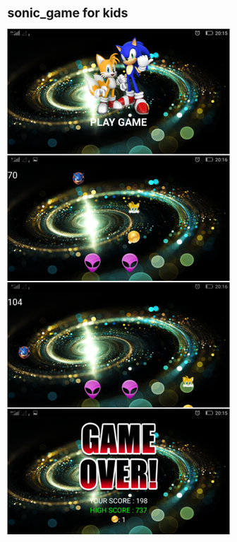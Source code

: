 # sonic_game for kids
<img src="https://github.com/AbijayAnandRS/sonic_game/blob/master/app/Screenshot_2018-01-17-20-15-33.png"/>


<img src="https://github.com/AbijayAnandRS/sonic_game/blob/master/app/Screenshot_2018-01-17-20-16-06.png"/>
<img src="https://github.com/AbijayAnandRS/sonic_game/blob/master/app/Screenshot_2018-01-17-20-16-55.png"/>
<img src="https://github.com/AbijayAnandRS/sonic_game/blob/master/app/Screenshot_2018-01-17-20-15-56.png"/>
